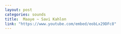 ```yaml
---
layout: post
categories: sounds
title:  Maaye ~ Savi Kahlon
link: "https://www.youtube.com/embed/eobLx29DFc8"
---
```

